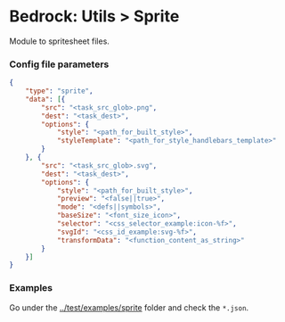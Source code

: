 # Bedrock: Utils > Sprite

Module to spritesheet files.<br>

### Config file parameters
```json
{
    "type": "sprite",
    "data": [{
        "src": "<task_src_glob>.png",
        "dest": "<task_dest>",
        "options": {
            "style": "<path_for_built_style>",
            "styleTemplate": "<path_for_style_handlebars_template>"
        }
    }, {
        "src": "<task_src_glob>.svg",
        "dest": "<task_dest>",
        "options": {
            "style": "<path_for_built_style>",
            "preview": "<false||true>",
            "mode": "<defs||symbols>",
            "baseSize": "<font_size_icon>",
            "selector": "<css_selector_example:icon-%f>",
            "svgId": "<css_id_example:svg-%f>",
            "transformData": "<function_content_as_string>"
        }
    }]
}
```

### Examples
Go under the [../test/examples/sprite](test/examples/sprite) folder and check the `*.json`.
